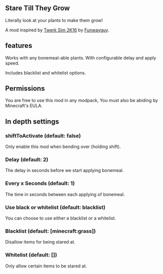 Stare Till They Grow
--

Literally look at your plants to make them grow!

A mod inspired by [Twerk Sim 2K16](https://github.com/Funwayguy/TS2K16) by [Funwayguy](https://github.com/Funwayguy).

## features

Works with any bonemeal-able plants. With configurable delay and apply speed.

Includes blacklist and whitelist options. 

## Permissions
You are free to use this mod in any modpack, You must also be abiding by Minecraft's EULA.

## In depth settings

### shiftToActivate (default: false)
Only enable this mod when bending over (holding shift).

### Delay (default: 2)
The delay in seconds before we start applying bonemeal.

### Every x Seconds (default: 1)
The time in seconds between each applying of bonemeal.

### Use black or whitelist (default: blacklist)
You can choose to use either a blacklist or a whitelist.

### Blacklist (default: [minecraft:grass])
Disallow items for being stared at.

### Whitelist (default: [])
Only allow certain items to be stared at.


